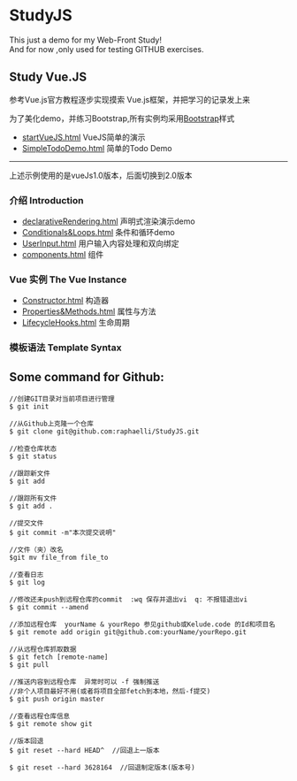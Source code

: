 # StudyJS
This just a demo for my Web-Front Study!  
And for now ,only used for testing GITHUB exercises.

## Study Vue.JS
参考Vue.js官方教程逐步实现摸索 Vue.js框架，并把学习的记录发上来  

为了美化demo，并练习Bootstrap,所有实例均采用[Bootstrap](https://github.com/twbs/bootstrap)样式

- [startVueJS.html](VueJS/Introduction/startVueJS.html)  VueJS简单的演示  
- [SimpleTodoDemo.html](VueJS/Introduction/SimpleTodoDemo.html)    简单的Todo Demo

---
上述示例使用的是vueJs1.0版本，后面切换到2.0版本    
### 介绍 Introduction
- [declarativeRendering.html](VueJS/Introduction/declarativeRendering.html) 声明式渲染演示demo  
- [Conditionals&Loops.html](VueJS/Introduction/conditionals&Loops.html) 条件和循环demo  
- [UserInput.html](VueJS/Introduction/UserInput.html) 用户输入内容处理和双向绑定  
- [components.html](VueJS/Introduction/components.html) 组件

### Vue 实例 The Vue Instance  
- [Constructor.html](VueJS/VueInstance/Constructor.html) 构造器  
- [Properties&Methods.html](VueJS/VueInstance/Properties&Methods.html) 属性与方法
- [LifecycleHooks.html](VueJS/VueInstance/LifecycleHooks.html) 生命周期

### 模板语法 Template Syntax

## Some command for Github:
```
//创建GIT目录对当前项目进行管理
$ git init      

//从Github上克隆一个仓库
$ git clone git@github.com:raphaelli/StudyJS.git

//检查仓库状态
$ git status

//跟踪新文件
$ git add   

//跟踪所有文件
$ git add .

//提交文件
$ git commit -m"本次提交说明"

//文件（夹）改名
$git mv file_from file_to

//查看日志
$ git log

//修改还未push到远程仓库的commit  :wq 保存并退出vi  q: 不报错退出vi
$ git commit --amend

//添加远程仓库  yourName & yourRepo 参见github或Kelude.code 的Id和项目名
$ git remote add origin git@github.com:yourName/yourRepo.git

//从远程仓库抓取数据
$ git fetch [remote-name]
$ git pull

//推送内容到远程仓库  异常时可以 -f 强制推送
//非个人项目最好不用(或者将项目全部fetch到本地，然后-f提交)
$ git push origin master

//查看远程仓库信息
$ git remote show git

//版本回退
$ git reset --hard HEAD^  //回退上一版本

$ git reset --hard 3628164  //回退制定版本(版本号)


```
